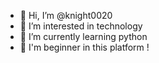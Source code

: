 - 👋 Hi, I’m @knight0020
- 👀 I’m interested in technology 
- 🌱 I’m currently learning python
- 💢 I'm beginner in this platform !


<!---
knight0020/knight0020 is a ✨ special ✨ repository because its `README.md` (this file) appears on your GitHub profile.
You can click the Preview link to take a look at your changes.
--->
